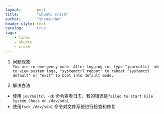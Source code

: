 ```yaml
---
layout:       post
title:        "ubuntu crash"
author:       "shensunbo"
header-style: text
catalog:      true
tags:
    - linux
    - ubuntu
    - crash
---
```


1. 问题现象  
`You are in emergency mode. After logging in, type "journaltcl -xb to view system logs, "systemctrl reboot" to reboot "systemctl default" or "exit" to boot into default mode.`

2. 解决办法  
* 使用 `journaltcl -xb` 命令查看日志，我的错误是`failed to start File System Check on /dev/sdb1`  
* 使用`fsck /dev/sdb1` 命令对文件系统进行检查和修复  


